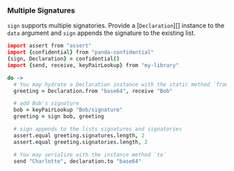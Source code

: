 ### Multiple Signatures

`sign` supports multiple signatories.  Provide a [`Declaration`][] instance to the `data` argument and `sign` appends the signature to the existing list.

```coffeescript
import assert from "assert"
import {confidential} from "panda-confidential"
{sign, Declaration} = confidential()
import {send, receive, keyPairLookup} from "my-library"

do ->
  # You may hydrate a Declaration instance with the static method `from`
  greeting = Declaration.from "base64", receive "Bob"

  # add Bob's signature
  bob = keyPairLookup "Bob/signature"
  greeting = sign bob, greeting

  # sign appends to the lists signatures and signatories
  assert.equal greeting.signatures.length, 2
  assert.equal greeting.signatories.length, 2

  # You may serialize with the instance method `to`
  send "Charlotte", declaration.to "base64"
```
